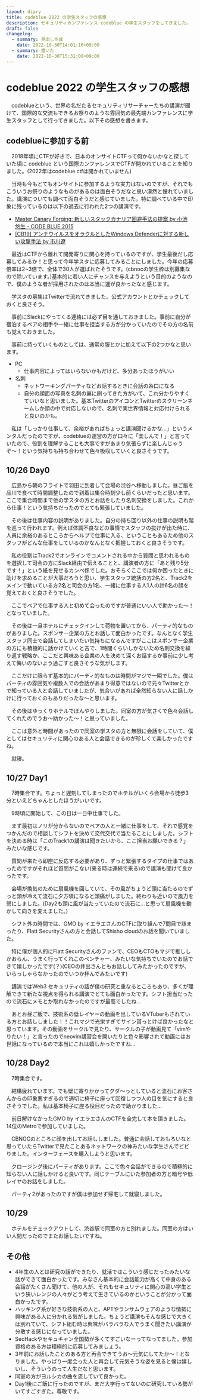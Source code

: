 ```yaml
---
layout: diary
title: codeblue 2022 の学生スタッフの感想
description: セキュリティカンファレンス codeblue の学生スタッフをしてきました。
draft: false
changelog:
  - summary: 見出し作成
    date: 2022-10-30T14:01:16+09:00
  - summary: 書いた
    date: 2022-10-30T15:31:00+09:00
---
```


# codeblue 2022 の学生スタッフの感想

　codeblueという、世界の名だたるセキュリティリサーチャーたちの講演が聞けて、国際的な交流もできるお祭りのような雰囲気の最先端カンファレンスに学生スタッフとして行ってきました。以下その感想を書きます。

## codeblueに参加する前

　2018年頃にCTFが好きで、日本のオンサイトCTFって何かないかなと探していた頃に codeblue という国際カンファレンスでCTFが開かれていることを知りました。(2022年はcodeblue ctfは開かれていません)

　当時も今もとてもオンサイトに参加するような実力はないのですが、それでもこういうお祭りのようなものがあるのは面白そうだなと思い漠然と憧れていました。講演についても調べて面白そうだと感じていました。特に調べている中で印象に残っているのは以下の過去に行われた2つの講演です。

- [Master Canary Forging: 新しいスタックカナリア回避手法の提案 by 小池 悠生 - CODE BLUE 2015](https://www.slideshare.net/codeblue_jp/master-canary-forging-by-code-blue-2015)
- [[CB19] アンチウイルスをオラクルとしたWindows Defenderに対する新しい攻撃手法 by 市川遼](https://www.slideshare.net/codeblue_jp/cb19-windows-defender-by)

　最近はCTFから離れて開発寄りに関心を持っているのですが、学生最後だし応募してみるか！と思って今年学スタに応募してみることにしました。今年の応募倍率は2~3倍で、全体で30人が選ばれたそうです。(cbnocの学生枠は別募集なので除いています。)基本的に若い人にチャンスを与えようという目的のようなので、僕のような者が採用されたのは本当に運が良かったなと感じます。

　学スタの募集はTwitterで流れてきました。公式アカウントとかチェックしておくと良さそう。

　事前にSlackにやってくる連絡には必ず目を通しておきました。事前に自分が宿泊するペアの相手や一緒に仕事を担当する方が分かっていたのでその方の名前も覚えておきました。

　事前に持っていくものとしては、通常の服とかに加えて以下の2つかなと思います。

- PC
  - 仕事内容によってはいらないかもだけど、多分あったほうがいい
- 名刺
  - ネットワーキングパーティなどお話するときに会話の糸口になる
  - 自分の顔面の写真を名刺の裏に刷ってきた方がいて、これ分かりやすくていいなと思いました。基本TwitterのアイコンとTwitterのスクリーンネームしか頭の中で対応しないので、名刺で実世界情報と対応付けられると良いのかも。

　私は「しっかり仕事して、余裕があればちょっと講演聞けるかな...」というメンタルだったのですが、codeblueの運営の方が口々に「楽しんで！」と言っていたので、役割を理解することも大事ですがあまり気張らずに楽しんじゃうぞ〜！という気持ちも持ち合わせて色々吸収していくと良さそうです。

## 10/26 Day0

　広島から朝のフライトで羽田に到着して会場の渋谷へ移動しました。昼ご飯を品川で食べて時間調整したので到着は集合時刻少し前くらいだったと思います。ここで集合時間まで他の学スタの方とお話をしたり名刺交換をしました。これから仕事！という気持ちだったのでとても緊張していました。

　その後は仕事内容の説明がありました。自分の持ち回り以外の仕事の説明も階を巡って行われます。例えば体調不良などの事情でスタッフの抜けが出た時に、人員に余裕のあるところからヘルプで仕事に入る、ということもあるため他のスタッフがどんな仕事をしているのかなんとなく把握しておくと良さそうです。

　私の役割はTrack2でオンラインでコメントされる中から質問と思われるものを選択して司会の方にSlack経由で伝えることと、講演者の方に「あと残り5分です！」という紙を見せるカンペ係でした。おそらくここでは何か困ったときに助けを求めることが大事だろうと思い、学生スタッフ統括の方2名と、Track2をメインで動いている方2名と司会の方1名、一緒に仕事する人1人の計6名の顔を覚えておくと良さそうでした。

　ここでペアで仕事する人と初めて会ったのですが普通にいい人で助かった〜！となっていました。

　その後は一旦ホテルにチェックインして荷物を置いてから、パーティ的なものがありました。スポンサー企業の方とお話して面白かったです。なんとなく学生スタッフ同士で会話してしまいたい気持ちになるんですがここはスポンサー企業の方にも積極的に話かけていくと吉で、1時間くらいしかないため名刺交換を繰り返す戦略か、ここだと興味ある企業の人を決めて深くお話するか事前に少し考えて悔いのないよう過ごすと良さそうな気がします。

　ここだけに限らず基本的にパーティ的なものは時間がマジで一瞬でした。僕はパーティの雰囲気や複数人での会話があまり得意ではないので元々Twitterとかで知っている人と会話していましたが、気合いがあれば全然知らない人に話しかけに行っておくのもありだったな〜と思います。

　その後はゆっくりホテルでぼんやりしました。同室の方が気さくで色々会話してくれたのでうお〜助かった〜！と思っていました。

　ここは意外と時間があったので同室の学スタの方と無限に会話をしていて、僕としてはセキュリティに関心のある人と会話できるのが珍しくて楽しかったですね。

　就寝。

## 10/27 Day1

　7時集合です。ちょっと遅刻してしまったのでホテルがいくら会場から徒歩3分といえどちゃんとしたほうがいいです。

　9時頃に開始して、この日は一日中仕事でした。

　まず最初はノリが分からないのでペアの人と一緒に仕事をして、それで感覚をつかんだので相談してシフトを決めて交代交代で当たることにしました。シフトを決める時は「このTrack1の講演は聞きたいから、ここ担当お願いできる？」みたいな感じです。

　質問が来たら即座に反応する必要があり、ずっと緊張するタイプの仕事ではあったのですがそれほど質問がこない(来る時は連続で来る)ので講演も聞けて良かったです。

　会場が換気のために扇風機を回していて、その風がちょうど頭に当たるのでずっと頭が冷えて流石に夕方頃になると頭痛がしました。終わりも近いので風力を弱にしました。(Day2も頭に風が当たっていたので流石に...と思って扇風機を動かして向きを変えました。)

　シフト外の時間では、GMO by イエラエさんのCTFに取り組んで7問目で詰まったり、Flatt Securityさんの方と会話してShisho cloudのお話を聞いていました。

　特に僕が個人的にFlatt Securityさんのファンで、CEOもCTOもマジで推ししかおらん、うまく行ってくれこのベンチャー、みたいな気持ちでいたのでお話できて嬉しかったです(？)(CEOの井出さんともお話ししてみたかったのですが、いらっしゃらなかったのでいつか拝んでみたいです)

　講演ではWeb3 セキュリティの話が僕の研究と重なるところもあり、多くが理解できて新たな視点を得られる講演でとても面白かったです。シフト担当だったので流石にメモとか取れなかったのですが最高でしたね...

　あとお昼ご飯で、技術系の低レイヤーの動画を出しているVTuberもされている方とお話ししました！！これマジで光栄すぎてサイン貰っとけば良かったなと思っています。その動画をサークルで見たり、サークルの子が動画見て「vimやりたい！」と言ったのでneovim講習会を開いたりと色々影響されて動画にはお世話になっているので本当にこれは嬉しかったですね...

## 10/28 Day2

　7時集合です。

　結構疲れています。でも壁に寄りかかってグダ〜っとしていると流石にお客さんからの印象悪すぎるので適切に椅子に座って回復しつつ人の目を気にすると良さそうでした。私は基本椅子に座る役目だったので助かりました...

　前日解けなかったGMO by イエラエさんのCTFを全完して本を頂きました。14位のMetroで参加していました。

　CBNOCのところに顔を出してお話ししました。普通に会話しておもろいなと思っていたらTwitterで見たことあるネットワークの神みたいな学生さんでビビりました。インターフェースを購入しようと思います。

　クロージング後にパーティがあります。ここで色々会話ができるので積極的に知らない人に話しかけると良いです。同じテーブルにいた参加者の方と暗号や低レイヤのお話をしました。

　パーティ2があったのですが僕は参加せず帰宅して就寝しました。

## 10/29

　ホテルをチェックアウトして、渋谷駅で同室の方と別れました。同室の方はいい人間だったのでまたお話したいですね。


## その他

- 4年生の人とは研究の話ができたり、就活ではこういう感じだったみたいな話ができて面白かったです。みなさん基本的に会話能力が高くて中身のある会話がたくさん聞けて、他の人が、それもセキュリティに関心の高い学生という狭いレンジの人々がどう考えて生きているのかということが分かって面白かったです。
- ハッキング系が好きな技術系の人と、APTやランサムウェアのような情勢に興味がある人に分かれる気がしました。ちょうど講演もそんな感じで大きくは別れていて、シフト組む時は興味がバラバラな人でうまく聞きたい講演が分散する感じになっていました。
- SecHackやセキュキャン全国勢が多くてすごいなーってなってました。参加資格のある方は積極的に応募してみましょう。
- 3年前にお話したことのある方と再会できてうお〜元気にしてたか〜！となりました。やっぱり一度会った人と再会して元気そうな姿を見ると僕は嬉しいし、そういうのって人生だなと思います。
- 同室の方がヨルシカの曲を流していて良かった。
- Day1後にご飯に行ったのですが、まだ大学行ってないのに研究している勢がいてすごすぎた。尊敬です。
